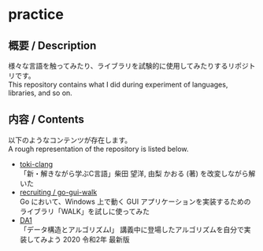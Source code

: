 # practice

## 概要 / Description
様々な言語を触ってみたり、ライブラリを試験的に使用してみたりするリポジトリです。  
This repository contains what I did during experiment of languages, libraries, and so on.

## 内容 / Contents
以下のようなコンテンツが存在します。  
A rough representation of the repository is listed below.
* [toki-clang](https://github.com/yudejp/practice/tree/master/toki-clang)   
「新・解きながら学ぶC言語」柴田 望洋, 由梨 かおる (著) を改変しながら解いた
* [recruiting / go-gui-walk](https://github.com/yudejp/practice/tree/master/recruiting/go-gui-walk)  
Go において、Windows 上で動く GUI アプリケーションを実装するためのライブラリ「WALK」を試しに使ってみた
* [DA1](https://github.com/yudejp/practice/tree/master/DA1)  
「データ構造とアルゴリズムⅠ」 講義中に登場したアルゴリズムを自分で実装してみよう 2020 令和2年 最新版
